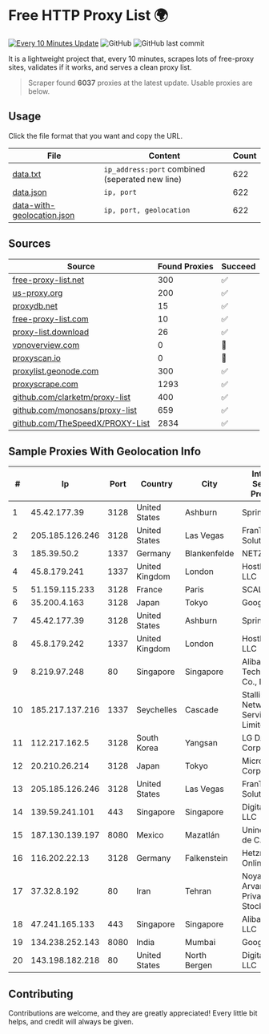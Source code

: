 
# Free HTTP Proxy List 🌍

[![Every 10 Minutes Update](https://github.com/mertguvencli/http-proxy-list/actions/workflows/main.yml/badge.svg?branch=main)](https://github.com/mertguvencli/http-proxy-list/actions/workflows/main.yml)
![GitHub](https://img.shields.io/github/license/mertguvencli/http-proxy-list)
![GitHub last commit](https://img.shields.io/github/last-commit/mertguvencli/http-proxy-list)

It is a lightweight project that, every 10 minutes, scrapes lots of free-proxy sites, validates if it works, and serves a clean proxy list.


> Scraper found **6037** proxies at the latest update. Usable proxies are below.

## Usage

Click the file format that you want and copy the URL.


|File|Content|Count|
|----|-------|-----|
|[data.txt](https://raw.githubusercontent.com/mertguvencli/http-proxy-list/main/proxy-list/data.txt)|`ip_address:port` combined (seperated new line)|622|
|[data.json](https://raw.githubusercontent.com/mertguvencli/http-proxy-list/main/proxy-list/data.json)|`ip, port`|622|
|[data-with-geolocation.json](https://raw.githubusercontent.com/mertguvencli/http-proxy-list/main/proxy-list/data-with-geolocation.json)|`ip, port, geolocation`|622|

## Sources

|Source|Found Proxies|Succeed|
|------|-------------|-------|
|[free-proxy-list.net](https://free-proxy-list.net)|300|✅|
|[us-proxy.org](https://www.us-proxy.org)|200|✅|
|[proxydb.net](http://proxydb.net)|15|✅|
|[free-proxy-list.com](https://free-proxy-list.com/?page=&port=&type%5B%5D=http&type%5B%5D=https&up_time=0&search=Search)|10|✅|
|[proxy-list.download](https://www.proxy-list.download/HTTP)|26|✅|
|[vpnoverview.com](https://vpnoverview.com/privacy/anonymous-browsing/free-proxy-servers)|0|🚫|
|[proxyscan.io](https://www.proxyscan.io)|0|🚫|
|[proxylist.geonode.com](https://proxylist.geonode.com/api/proxy-list?limit=300&page=1&sort_by=lastChecked&sort_type=desc&protocols=http,https)|300|✅|
|[proxyscrape.com](https://api.proxyscrape.com/v2/?request=displayproxies&protocol=http&timeout=10000&country=all&ssl=all&anonymity=all)|1293|✅|
|[github.com/clarketm/proxy-list](https://raw.githubusercontent.com/clarketm/proxy-list/master/proxy-list-raw.txt)|400|✅|
|[github.com/monosans/proxy-list](https://raw.githubusercontent.com/monosans/proxy-list/main/proxies/http.txt)|659|✅|
|[github.com/TheSpeedX/PROXY-List](https://raw.githubusercontent.com/TheSpeedX/PROXY-List/master/http.txt)|2834|✅|


## Sample Proxies With Geolocation Info

|#|Ip|Port|Country|City|Internet Service Provider|
|-|--|----|-------|----|-------------------------|
|1|45.42.177.39|3128|United States|Ashburn|Sprint|
|2|205.185.126.246|3128|United States|Las Vegas|FranTech Solutions|
|3|185.39.50.2|1337|Germany|Blankenfelde|NETZNUTZ|
|4|45.8.179.241|1337|United Kingdom|London|Hostland LLC|
|5|51.159.115.233|3128|France|Paris|SCALEWAY|
|6|35.200.4.163|3128|Japan|Tokyo|Google LLC|
|7|45.42.177.39|3128|United States|Ashburn|Sprint|
|8|45.8.179.242|1337|United Kingdom|London|Hostland LLC|
|9|8.219.97.248|80|Singapore|Singapore|Alibaba (US) Technology Co., Ltd.|
|10|185.217.137.216|1337|Seychelles|Cascade|Stallion Network Services Limited|
|11|112.217.162.5|3128|South Korea|Yangsan|LG DACOM Corporation|
|12|20.210.26.214|3128|Japan|Tokyo|Microsoft Corporation|
|13|205.185.126.246|3128|United States|Las Vegas|FranTech Solutions|
|14|139.59.241.101|443|Singapore|Singapore|DigitalOcean, LLC|
|15|187.130.139.197|8080|Mexico|Mazatlán|Uninet S.A. de C.V.|
|16|116.202.22.13|3128|Germany|Falkenstein|Hetzner Online GmbH|
|17|37.32.8.192|80|Iran|Tehran|Noyan Abr Arvan Co. ( Private Joint Stock)|
|18|47.241.165.133|443|Singapore|Singapore|Alibaba.com LLC|
|19|134.238.252.143|8080|India|Mumbai|Google LLC|
|20|143.198.182.218|80|United States|North Bergen|DigitalOcean, LLC|



## Contributing

Contributions are welcome, and they are greatly appreciated! Every
little bit helps, and credit will always be given.

